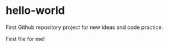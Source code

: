 # hello-world
First Github repository project for new ideas and code practice. 

First file for me! 
